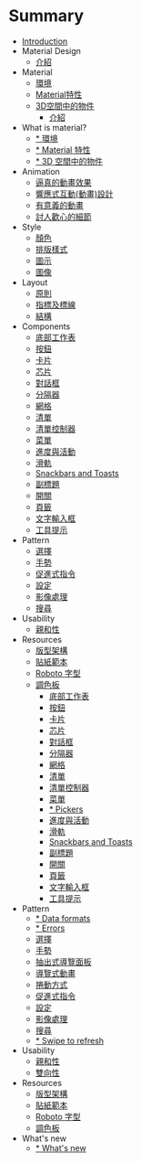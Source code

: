 # Summary

* [Introduction](README.md)
* Material Design 
   * [介紹](material-design-introduction.md)
* Material
   * [環境](material-environment.md)
   * [Material特性](material-properties.md)
   * [3D空間中的物件](material-3d-space.md)
       * [介紹](material-design-introduction.md)
* What is material?
   * [* 環境](whats-material-environment.md)
   * [* Material 特性](whats-material-material-properties.md)
   * [* 3D 空間中的物件](whats-material-objects-in-3dspace.md)
* Animation
   * [逼真的動畫效果](animation-authentic-motion.md)
   * [響應式互動(動畫)設計](animation-responsive-interaction.md)
   * [有意義的動畫](animation-meaningful-transitions.md)
   * [討人歡心的細節](animation-delightful-details.md)
* Style
   * [顏色](style-color.md)
   * [排版樣式](style-typography.md)
   * [圖示](style-icons.md)
   * [圖像](style-imagery.md)
* Layout
   * [原則](layout-principles.md)
   * [指標及標線](layout-metrics-and-keylines.md)
   * [結構](layout-structure.md)
* Components
   * [底部工作表](components-bottom-sheets.md)
   * [按鈕](components-buttons.md)
   * [卡片](components-cards.md)
   * [芯片](components-chips.md)
   * [對話框](components-dialogs.md)
   * [分隔器](components-dividers.md)
   * [網格](components-grids.md)
   * [清單](components-lists.md)
   * [清單控制器](components-list-controls.md)
   * [菜單](components-menus.md)
   * [進度與活動](components-prosgress-and-activity.md)
   * [滑軌](components-sliders.md)
   * [Snackbars and Toasts](components-snackbars-and-toasts.md)
   * [副標題](components-subheaders.md)
   * [開關](components-switches.md)
   * [頁籤](components-tabs.md)
   * [文字輸入框](components-text-fields.md)
   * [工具提示](components-tooltips.md)
* Pattern
   * [選擇](patterns-selection.md)
   * [手勢](patterns-gestures.md)
   * [促進式指令](patterns-promotes-actions.md)
   * [設定](patterns-settings.md)
   * [影像處理](patterns-imagery-treatment.md)
   * [搜尋](patterns-search.md)
* Usability
   * [親和性](usability-accessibility.md)
* Resources
   * [版型架構](resources-layout-templates.md)
   * [貼紙範本](resources-sticker-sheets.md)
   * [Roboto 字型](resources-roboto-font.md)
   * [調色板](resources-color-palettes.md)
       * [底部工作表](components-bottom-sheets.md)
       * [按鈕](components-buttons.md)
       * [卡片](components-cards.md)
       * [芯片](components-chips.md)
       * [對話框](components-dialogs.md)
       * [分隔器](components-dividers.md)
       * [網格](components-grids.md)
       * [清單](components-lists.md)
       * [清單控制器](components-list-controls.md)
       * [菜單](components-menus.md)
       * [* Pickers](components-pickers.md)
       * [進度與活動](components-prosgress-and-activity.md)
       * [滑軌](components-sliders.md)
       * [Snackbars and Toasts](components-snackbars-and-toasts.md)
       * [副標題](components-subheaders.md)
       * [開關](components-switches.md)
       * [頁籤](components-tabs.md)
       * [文字輸入框](components-text-fields.md)
       * [工具提示](components-tooltips.md)
* Pattern
   * [* Data formats](patterns-data-formats.md)
   * [* Errors](patterns-errors.md)
   * [選擇](patterns-selection.md)
   * [手勢](patterns-gestures.md)
   * [抽出式導覽面板](patterns-navigation-drawer.md)
   * [導覽式動畫](patterns-navigation-transitions.md)
   * [捲動方式](patterns-scrolling-techniques.md)
   * [促進式指令](patterns-promotes-actions.md)
   * [設定](patterns-settings.md)
   * [影像處理](patterns-imagery-treatment.md)
   * [搜尋](patterns-search.md)
   * [* Swipe to refresh](patterns-swipe-to-refresh.md)
* Usability
   * [親和性](usability-accessibility.md)
   * [雙向性](usability-bidirectionality.md)
* Resources
   * [版型架構](resources-layout-templates.md)
   * [貼紙範本](resources-sticker-sheets.md)
   * [Roboto 字型](resources-roboto-font.md)
   * [調色板](resources-color-palettes.md)
* What's new
   * [* What's new](whats-new.md)

